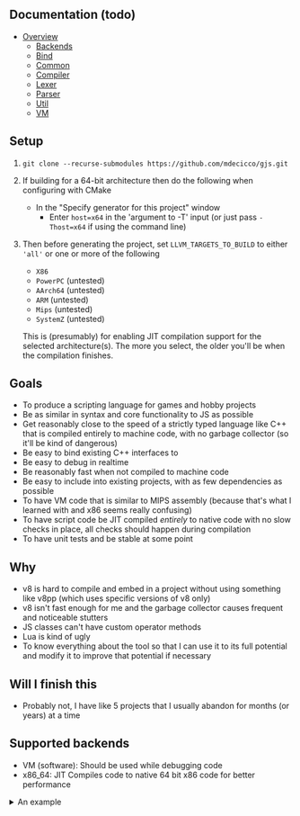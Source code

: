 ## Documentation (todo)
- [Overview](https://github.com/mdecicco/gjs/tree/master/src)
    - [Backends](https://github.com/mdecicco/gjs/tree/master/src/backends)
    - [Bind](https://github.com/mdecicco/gjs/tree/master/src/bind)
    - [Common](https://github.com/mdecicco/gjs/tree/master/src/common)
    - [Compiler](https://github.com/mdecicco/gjs/tree/master/src/compiler)
    - [Lexer](https://github.com/mdecicco/gjs/tree/master/src/lexer)
    - [Parser](https://github.com/mdecicco/gjs/tree/master/src/parser)
    - [Util](https://github.com/mdecicco/gjs/tree/master/src/util)
    - [VM](https://github.com/mdecicco/gjs/tree/master/src/vm)

## Setup
1. `git clone --recurse-submodules https://github.com/mdecicco/gjs.git`
2. If building for a 64-bit architecture then do the following when configuring with CMake
    - In the "Specify generator for this project" window
        - Enter `host=x64` in the 'argument to -T' input (or just pass `-Thost=x64` if using the command line)
3. Then before generating the project, set `LLVM_TARGETS_TO_BUILD` to either `'all'` or one or more of the following
    - `X86`
    - `PowerPC` (untested)
    - `AArch64` (untested)
    - `ARM` (untested)
    - `Mips` (untested)
    - `SystemZ` (untested)

    This is (presumably) for enabling JIT compilation support for the selected architecture(s). The more you select, the older you'll be when the compilation finishes.

## Goals
- To produce a scripting language for games and hobby projects
- Be as similar in syntax and core functionality to JS as possible
- Get reasonably close to the speed of a strictly typed language like C++ that is compiled entirely to machine code, with no garbage collector (so it'll be kind of dangerous)
- Be easy to bind existing C++ interfaces to
- Be easy to debug in realtime
- Be reasonably fast when not compiled to machine code
- Be easy to include into existing projects, with as few dependencies as possible
- To have VM code that is similar to MIPS assembly (because that's what I learned with and x86 seems really confusing)
- To have script code be JIT compiled _entirely_ to native code with no slow checks in place, all checks should happen during compilation
- To have unit tests and be stable at some point

## Why
- v8 is hard to compile and embed in a project without using something like v8pp (which uses specific versions of v8 only)
- v8 isn't fast enough for me and the garbage collector causes frequent and noticeable stutters
- JS classes can't have custom operator methods
- Lua is kind of ugly
- To know everything about the tool so that I can use it to its full potential and modify it to improve that potential if necessary

## Will I finish this
- Probably not, I have like 5 projects that I usually abandon for months (or years) at a time

## Supported backends
- VM (software): Should be used while debugging code
- x86_64: JIT Compiles code to native 64 bit x86 code for better performance


<details>
  <summary>An example</summary>

#### The following script code:
```
import { vec2f } from 'math';

class some_guy {
	constructor(f32 x, f32 y) : v(x, y) { }
	constructor(some_guy g) : v(vec2f(g.v)) { }

	void print() {
		print('vec2f(' + this.v.x.toFixed(2) + ', ' + this.v.y.toFixed(2) + ')');
	}

	vec2f v;
};

i32()(i32, i32) cb = (i32 a, i32 b) : i32 => {
	return a + b;
};

i32 x = testCb(cb);
print(x.toFixed(2));

some_guy a = some_guy(2, 2);
a.print();

array<some_guy> arr;
for (u32 i = 0;i < 10;i++) {
	arr.push(some_guy(i, i));
}

for (u32 i = 0;i < arr.length;i++) arr[i].print();

void set_some_value(void()(i32) set) {
	set(69);
}
```

#### Gets compiled to the following:
```
  0x000: term

[void test::__init__() -> null]
 0x001: st64    $ra, 0($sp)
 0x002: st64    $s3, 8($sp)
 0x003: st64    $s5, 16($sp)
 0x004: st64    $a0, 24($sp)
 0x005: st64    $a2, 32($sp)
 0x006: st64    $s1, 40($sp)
 0x007: st64    $fa1, 48($sp)
 0x008: st64    $a1, 56($sp)
 0x009: st64    $f0, 64($sp)
 0x00A: st64    $s4, 72($sp)
 0x00B: st64    $s2, 80($sp)
 0x00C: st64    $s0, 88($sp)
 0x00D: st64    $fa0, 96($sp)
 0x00E: addui   $v3, $zero, 2834382347                                  ; import { vec2f } from 'math';
 0x00F: mptr    $s0, 0x0
 0x010: addui   $s1, $zero, 0                                           ; i32()(i32, i32) cb = (i32 a, i32 b) : i32 => {
 0x011: addui   $a0, $zero, 3453803796
 0x012: addu    $a1, $zero, $s1
 0x013: addui   $a2, $zero, 0
 0x014: addui   $sp, $sp, 104
 0x015: jal     data __global__::$makefunc(u32,data,u64)
 0x016: subui   $sp, $sp, 104
 0x017: addu    $s1, $v0, $zero
 0x018: addu    $s2, $s1, $zero
 0x019: addu    $s1, $s2, $zero                                         ; import { vec2f } from 'math';
 0x01A: st64    $s1, 0($s0)
 0x01B: addui   $v3, $zero, 2834382347
 0x01C: mptr    $s0, 0x8
 0x01D: addu    $a0, $zero, $s1                                         ; i32 x = testCb(cb);
 0x01E: addui   $sp, $sp, 104
 0x01F: jal     i32 __global__::testCb(i32(i32,i32))
 0x020: subui   $sp, $sp, 104
 0x021: addu    $s1, $v0, $zero
 0x022: add     $s2, $s1, $zero                                         ; import { vec2f } from 'math';
 0x023: st32    $s2, 0($s0)
 0x024: addui   $s0, $sp, 104                                           ; print(x.toFixed(2));
 0x025: addu    $a0, $zero, $s0
 0x026: addu    $a1, $zero, $s2
 0x027: addui   $a2, $zero, 2
 0x028: addui   $sp, $sp, 128
 0x029: jal     string __global__::i32::toFixed($data,i32,u8)
 0x02A: subui   $sp, $sp, 128
 0x02B: addu    $a0, $zero, $s0
 0x02C: addui   $sp, $sp, 128
 0x02D: jal     u32 __global__::print(string)
 0x02E: subui   $sp, $sp, 128
 0x02F: addu    $s2, $v0, $zero
 0x030: addu    $a0, $zero, $s0
 0x031: addui   $sp, $sp, 128
 0x032: jal     void __global__::string::destructor($string)
 0x033: subui   $sp, $sp, 128
 0x034: addui   $s0, $sp, 104                                           ; some_guy a = some_guy(2, 2);
 0x035: addu    $a0, $zero, $s0
 0x036: faddi   $fa0, $zero, 2.000000
 0x037: faddi   $fa1, $zero, 2.000000
 0x038: addui   $sp, $sp, 112
 0x039: jal     void test::some_guy::constructor($some_guy,f32,f32)
 0x03A: subui   $sp, $sp, 112
 0x03B: addui   $v3, $zero, 2834382347
 0x03C: mptr    $s2, 0xC
 0x03D: addu    $a0, $zero, $s2
 0x03E: addu    $a1, $zero, $s0
 0x03F: addui   $sp, $sp, 112
 0x040: jal     void test::some_guy::constructor($some_guy,some_guy)
 0x041: subui   $sp, $sp, 112
 0x042: addu    $a0, $zero, $s2                                         ; a.print();
 0x043: addui   $sp, $sp, 112
 0x044: jal     void test::some_guy::print($some_guy)
 0x045: subui   $sp, $sp, 112
 0x046: addui   $v3, $zero, 2834382347                                  ; array<some_guy> arr;
 0x047: mptr    $s2, 0x14
 0x048: addui   $v3, $zero, -6273164584710744737
 0x049: addu    $a0, $zero, $s2
 0x04A: addui   $a1, $zero, -6273164584710744737
 0x04B: addui   $sp, $sp, 112
 0x04C: jal     void __global__::array::constructor($array,$u64)
 0x04D: subui   $sp, $sp, 112
 0x04E: addui   $v3, $zero, 2834382347                                  ; for (u32 i = 0;i < 10;i++) {
 0x04F: mptr    $s1, 0x34
 0x050: addui   $s3, $zero, 0
 0x051: st32    $s3, 0($s1)
 0x052: lti     $s4, $s3, 10
 0x053: bneqz   $s4, 0x6A
 0x054: addui   $s4, $sp, 112                                           ;       arr.push(some_guy(i, i));
 0x055: mtfp    $s3, $f0
 0x056: cvt.u.f $f0
 0x057: mtfp    $s3, $f0
 0x058: cvt.u.f $f0
 0x059: addu    $a0, $zero, $s4
 0x05A: fadd    $fa0, $zero, $f0
 0x05B: fadd    $fa1, $zero, $f0
 0x05C: addui   $sp, $sp, 120
 0x05D: jal     void test::some_guy::constructor($some_guy,f32,f32)
 0x05E: subui   $sp, $sp, 120
 0x05F: addui   $v3, $zero, -6273164584710744737
 0x060: addu    $a0, $zero, $s2
 0x061: addu    $a1, $zero, $s4
 0x062: addui   $sp, $sp, 120
 0x063: jal     void __global__::array::push($array,subtype)
 0x064: subui   $sp, $sp, 120
 0x065: addu    $s4, $s3, $zero                                         ; for (u32 i = 0;i < 10;i++) {
 0x066: addui   $s4, $s3, 1
 0x067: addu    $s3, $s4, $zero
 0x068: st32    $s3, 0($s1)
 0x069: jmp     0x52
 0x06A: addui   $v3, $zero, 2834382347                                  ; for (u32 i = 0;i < arr.length;i++) arr[i].print();
 0x06B: mptr    $s3, 0x38
 0x06C: addui   $s1, $zero, 0
 0x06D: st32    $s1, 0($s3)
 0x06E: addui   $v3, $zero, -6273164584710744737
 0x06F: addu    $a0, $zero, $s2
 0x070: addui   $sp, $sp, 112
 0x071: jal     u32 __global__::array::get_length($array)
 0x072: subui   $sp, $sp, 112
 0x073: addu    $s4, $v0, $zero
 0x074: lt      $s5, $s1, $s4
 0x075: bneqz   $s5, 0x86
 0x076: addui   $v3, $zero, -6273164584710744737
 0x077: addu    $a0, $zero, $s2
 0x078: addu    $a1, $zero, $s1
 0x079: addui   $sp, $sp, 112
 0x07A: jal     subtype __global__::array::operator []($array,u32)
 0x07B: subui   $sp, $sp, 112
 0x07C: addu    $s5, $v0, $zero
 0x07D: addu    $a0, $zero, $s5
 0x07E: addui   $sp, $sp, 112
 0x07F: jal     void test::some_guy::print($some_guy)
 0x080: subui   $sp, $sp, 112
 0x081: addu    $s5, $s1, $zero
 0x082: addui   $s5, $s1, 1
 0x083: addu    $s1, $s5, $zero
 0x084: st32    $s1, 0($s3)
 0x085: jmp     0x6E
 0x086: ld64    $ra, 0($sp)                                             ; import { vec2f } from 'math';
 0x087: ld64    $s3, 8($sp)                                             ;
 0x088: ld64    $s5, 16($sp)
 0x089: ld64    $a0, 24($sp)
 0x08A: ld64    $a2, 32($sp)
 0x08B: ld64    $s1, 40($sp)
 0x08C: ld64    $fa1, 48($sp)
 0x08D: ld64    $a1, 56($sp)
 0x08E: ld64    $f0, 64($sp)
 0x08F: ld64    $s4, 72($sp)
 0x090: ld64    $s2, 80($sp)
 0x091: ld64    $s0, 88($sp)
 0x092: ld64    $fa0, 96($sp)
 0x093: jmpr    $ra

[i32 test::lambda_0(i32 arg_0 -> $a0, i32 arg_1 -> $a1) -> $v0]
 0x094: st64    $s0, 0($sp)
 0x095: add     $s0, $a0, $a1                                           ; i32()(i32, i32) cb = (i32 a, i32 b) : i32 => {
 0x096: addu    $v0, $s0, $zero                                         ;       return a + b;
 0x097: ld64    $s0, 0($sp)
 0x098: jmpr    $ra

[void test::set_some_value(void(i32) arg_0 -> $a0) -> null]
 0x099: st64    $ra, 0($sp)                                             ; i32()(i32, i32) cb = (i32 a, i32 b) : i32 => {
 0x09A: st64    $a0, 8($sp)
 0x09B: addui   $a0, $zero, 69                                          ; void set_some_value(void()(i32) set) {
 0x09C: ld64    $v0, 8($sp)                                             ;       set(69);
 0x09D: addui   $sp, $sp, 16
 0x09E: jalr    $v0
 0x09F: subui   $sp, $sp, 16
 0x0A0: ld64    $a0, 8($sp)
 0x0A1: ld64    $ra, 0($sp)
 0x0A2: jmpr    $ra

[void test::some_guy::constructor(some_guy @this -> $a0, f32 arg_1 -> $fa0, f32 arg_2 -> $fa1) -> null]
 0x0A3: st64    $ra, 0($sp)                                             ;       constructor(f32 x, f32 y) : v(x, y) { }
 0x0A4: st64    $s0, 8($sp)
 0x0A5: addui   $s0, $a0, 0
 0x0A6: addu    $a0, $zero, $s0                                         
 0x0A7: fadd    $fa0, $zero, $fa0
 0x0A8: fadd    $fa1, $zero, $fa1
 0x0A9: addui   $sp, $sp, 16
 0x0AA: jal     void math::vec2f::constructor($vec2f,f32,f32)
 0x0AB: subui   $sp, $sp, 16
 0x0AC: ld64    $ra, 0($sp)
 0x0AD: ld64    $s0, 8($sp)
 0x0AE: jmpr    $ra

[void test::some_guy::constructor(some_guy @this -> $a0, some_guy arg_1 -> $a1) -> null]
 0x0BD: st64    $ra, 0($sp)
 0x0BE: st64    $s2, 8($sp)
 0x0BF: st64    $s0, 16($sp)
 0x0C0: st64    $s1, 24($sp)
 0x0C1: addui   $s0, $a0, 0                                             ;       constructor(some_guy g) : v(vec2f(g.v)) { }
 0x0C2: addui   $s1, $a1, 0
 0x0C3: addu    $s2, $s1, $zero
 0x0C4: addui   $s1, $sp, 32
 0x0C5: addu    $a0, $zero, $s1
 0x0C6: addu    $a1, $zero, $s2
 0x0C7: addui   $sp, $sp, 40
 0x0C8: jal     void math::vec2f::constructor($vec2f,vec2f)
 0x0C9: subui   $sp, $sp, 40
 0x0CA: addu    $a0, $zero, $s0
 0x0CB: addu    $a1, $zero, $s1
 0x0CC: addui   $sp, $sp, 40
 0x0CD: jal     void math::vec2f::constructor($vec2f,vec2f)
 0x0CE: subui   $sp, $sp, 40
 0x0CF: addu    $a0, $zero, $s1
 0x0D0: addui   $sp, $sp, 40
 0x0D1: jal     void math::vec2f::destructor($vec2f)
 0x0D2: subui   $sp, $sp, 40
 0x0D3: ld64    $ra, 0($sp)
 0x0D4: ld64    $s2, 8($sp)
 0x0D5: ld64    $s0, 16($sp)
 0x0D6: ld64    $s1, 24($sp)
 0x0D7: jmpr    $ra

[void test::some_guy::print(some_guy @this -> $a0) -> null]
 0x0D8: st64    $ra, 8($sp)
 0x0D9: st64    $a1, 16($sp)
 0x0DA: st64    $s3, 24($sp)
 0x0DB: st64    $s5, 32($sp)
 0x0DC: st64    $f0, 40($sp)
 0x0DD: st64    $a2, 48($sp)                                            ;       void print() {
 0x0DE: st64    $s1, 56($sp)
 0x0DF: st64    $s4, 64($sp)
 0x0E0: st64    $s6, 72($sp)
 0x0E1: st64    $s7, 80($sp)
 0x0E2: st64    $s2, 88($sp)
 0x0E3: st64    $s0, 96($sp)
 0x0E4: addui   $v3, $zero, 2834382347
 0x0E5: mptr    $s0, 0x3C
 0x0E6: addui   $s1, $sp, 104
 0x0E7: st64    $a0, 128($sp)
 0x0E8: addu    $a0, $zero, $s1
 0x0E9: addu    $a1, $zero, $s0                                         ;               print('vec2f(' + this.v.x.toFixed(2) + ', ' + this.v.y.toFixed(2) + ')');
 0x0EA: addui   $a2, $zero, 6
 0x0EB: addui   $sp, $sp, 136
 0x0EC: jal     void __global__::string::constructor($string,data,u32)
 0x0ED: subui   $sp, $sp, 136
 0x0EE: ld64    $a0, 128($sp)
 0x0EF: addui   $s0, $a0, 0
 0x0F0: addu    $s2, $s0, $zero
 0x0F1: addui   $s0, $s2, 0
 0x0F2: ld32    $f0, 0($s2)
 0x0F3: addui   $s2, $sp, 128
 0x0F4: st64    $a0, 152($sp)
 0x0F5: addu    $a0, $zero, $s2
 0x0F6: fadd    $fa0, $zero, $f0
 0x0F7: addui   $a1, $zero, 2
 0x0F8: addui   $sp, $sp, 160
 0x0F9: jal     string __global__::f32::toFixed($data,f32,u8)
 0x0FA: subui   $sp, $sp, 160
 0x0FB: ld64    $a0, 152($sp)
 0x0FC: addui   $s0, $sp, 152
 0x0FD: st64    $a0, 176($sp)
 0x0FE: addu    $a0, $zero, $s1
 0x0FF: addu    $a1, $zero, $s0
 0x100: addu    $a2, $zero, $s2
 0x101: addui   $sp, $sp, 184
 0x102: jal     string __global__::string::operator +($string,$data,string)
 0x103: subui   $sp, $sp, 184
 0x104: ld64    $a0, 176($sp)
 0x105: addui   $v3, $zero, 2834382347
 0x106: mptr    $s3, 0x42
 0x107: addui   $s4, $sp, 176
 0x108: st64    $a0, 200($sp)
 0x109: addu    $a0, $zero, $s4
 0x10A: addu    $a1, $zero, $s3
 0x10B: addui   $a2, $zero, 2
 0x10C: addui   $sp, $sp, 208
 0x10D: jal     void __global__::string::constructor($string,data,u32)
 0x10E: subui   $sp, $sp, 208
 0x10F: ld64    $a0, 200($sp)
 0x110: addui   $s3, $sp, 200
 0x111: st64    $a0, 224($sp)
 0x112: addu    $a0, $zero, $s0
 0x113: addu    $a1, $zero, $s3
 0x114: addu    $a2, $zero, $s4
 0x115: addui   $sp, $sp, 232
 0x116: jal     string __global__::string::operator +($string,$data,string)
 0x117: subui   $sp, $sp, 232
 0x118: ld64    $a0, 224($sp)
 0x119: addui   $s5, $a0, 0
 0x11A: addu    $s6, $s5, $zero
 0x11B: addui   $s5, $s6, 4
 0x11C: ld32    $f0, 4($s6)
 0x11D: addui   $s6, $sp, 224
 0x11E: addu    $a0, $zero, $s6
 0x11F: fadd    $fa0, $zero, $f0
 0x120: addui   $a1, $zero, 2
 0x121: addui   $sp, $sp, 248
 0x122: jal     string __global__::f32::toFixed($data,f32,u8)
 0x123: subui   $sp, $sp, 248
 0x124: addui   $s5, $sp, 248
 0x125: addu    $a0, $zero, $s3
 0x126: addu    $a1, $zero, $s5
 0x127: addu    $a2, $zero, $s6
 0x128: addui   $sp, $sp, 272
 0x129: jal     string __global__::string::operator +($string,$data,string)
 0x12A: subui   $sp, $sp, 272
 0x12B: addui   $v3, $zero, 2834382347
 0x12C: mptr    $s7, 0x44
 0x12D: addui   $v0, $sp, 272
 0x12E: st64    $v0, 0($sp)
 0x12F: ld64    $a0, 0($sp)
 0x130: addu    $a1, $zero, $s7
 0x131: addui   $a2, $zero, 1
 0x132: addui   $sp, $sp, 296
 0x133: jal     void __global__::string::constructor($string,data,u32)
 0x134: subui   $sp, $sp, 296
 0x135: addui   $s7, $sp, 296
 0x136: addu    $a0, $zero, $s5
 0x137: addu    $a1, $zero, $s7
 0x138: ld64    $a2, 0($sp)
 0x139: addui   $sp, $sp, 320
 0x13A: jal     string __global__::string::operator +($string,$data,string)
 0x13B: subui   $sp, $sp, 320
 0x13C: addu    $a0, $zero, $s1
 0x13D: addui   $sp, $sp, 320
 0x13E: jal     void __global__::string::destructor($string)
 0x13F: subui   $sp, $sp, 320
 0x140: addu    $a0, $zero, $s2
 0x141: addui   $sp, $sp, 320
 0x142: jal     void __global__::string::destructor($string)
 0x143: subui   $sp, $sp, 320
 0x144: addu    $a0, $zero, $s0
 0x145: addui   $sp, $sp, 320
 0x146: jal     void __global__::string::destructor($string)
 0x147: subui   $sp, $sp, 320
 0x148: addu    $a0, $zero, $s4
 0x149: addui   $sp, $sp, 320
 0x14A: jal     void __global__::string::destructor($string)
 0x14B: subui   $sp, $sp, 320
 0x14C: addu    $a0, $zero, $s3
 0x14D: addui   $sp, $sp, 320
 0x14E: jal     void __global__::string::destructor($string)
 0x14F: subui   $sp, $sp, 320
 0x150: addu    $a0, $zero, $s6
 0x151: addui   $sp, $sp, 320
 0x152: jal     void __global__::string::destructor($string)
 0x153: subui   $sp, $sp, 320
 0x154: addu    $a0, $zero, $s5
 0x155: addui   $sp, $sp, 320
 0x156: jal     void __global__::string::destructor($string)
 0x157: subui   $sp, $sp, 320
 0x158: ld64    $a0, 0($sp)
 0x159: addui   $sp, $sp, 320
 0x15A: jal     void __global__::string::destructor($string)
 0x15B: subui   $sp, $sp, 320
 0x15C: ld64    $v0, 0($sp)
 0x15D: addu    $a0, $zero, $s7
 0x15E: addui   $sp, $sp, 320
 0x15F: jal     u32 __global__::print(string)
 0x160: subui   $sp, $sp, 320
 0x161: addu    $s5, $v0, $zero
 0x162: addu    $a0, $zero, $s7
 0x163: addui   $sp, $sp, 320
 0x164: jal     void __global__::string::destructor($string)
 0x165: subui   $sp, $sp, 320
 0x166: ld64    $ra, 8($sp)
 0x167: ld64    $a1, 16($sp)
 0x168: ld64    $s3, 24($sp)
 0x169: ld64    $s5, 32($sp)
 0x16A: ld64    $f0, 40($sp)
 0x16B: ld64    $a2, 48($sp)                                            ;       void print() {
 0x16C: ld64    $s1, 56($sp)
 0x16D: ld64    $s4, 64($sp)
 0x16E: ld64    $s6, 72($sp)
 0x16F: ld64    $s7, 80($sp)
 0x170: ld64    $s2, 88($sp)
 0x171: ld64    $s0, 96($sp)
 0x172: jmpr    $ra
```

#### With the following host code
```
i32 testCb (callback<i32(*)(i32, i32)> cb) {
    i32 x = cb(1, 2);
    return x;
}

int main(int arg_count, const char** args) {
    basic_malloc_allocator alloc;
    vm_backend be(&alloc, 8 * 1024 * 1024, 8 * 1024 * 1024);
    script_context ctx(&be);

    ctx.bind(testCb, "testCb");

    be.commit_bindings();
    ctx.io()->set_cwd_from_args(arg_count, args);

    script_module* mod = ctx.resolve("test");
    if (!mod) {
        print_log(&ctx);
        return -1;
    }
    print_code(&be);
    
    mod->init();

    i32 someVal = 0;
    mod->function("set_some_value")->call(nullptr, [&someVal](i32 val) {
        someVal = val;
    });

    printf("someVal was set to %d.\n", someVal);
}
```

#### Producing the following output
```
3.00
vec2f(2.00, 2.00)
vec2f(0.00, 0.00)
vec2f(1.00, 1.00)
vec2f(2.00, 2.00)
vec2f(3.00, 3.00)
vec2f(4.00, 4.00)
vec2f(5.00, 5.00)
vec2f(6.00, 6.00)
vec2f(7.00, 7.00)
vec2f(8.00, 8.00)
vec2f(9.00, 9.00)
someVal was set to 69.
```

Pretty neat

</details>
